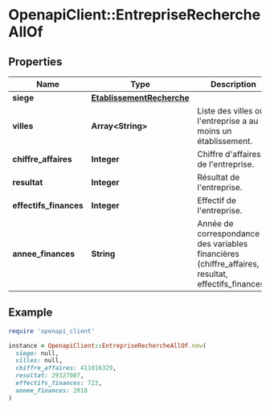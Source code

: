 # OpenapiClient::EntrepriseRechercheAllOf

## Properties

| Name | Type | Description | Notes |
| ---- | ---- | ----------- | ----- |
| **siege** | [**EtablissementRecherche**](EtablissementRecherche.md) |  | [optional] |
| **villes** | **Array&lt;String&gt;** | Liste des villes où l&#39;entreprise a au moins un établissement. | [optional] |
| **chiffre_affaires** | **Integer** | Chiffre d&#39;affaires de l&#39;entreprise. | [optional] |
| **resultat** | **Integer** | Résultat de l&#39;entreprise. | [optional] |
| **effectifs_finances** | **Integer** | Effectif de l&#39;entreprise. | [optional] |
| **annee_finances** | **String** | Année de correspondance des variables financières (chiffre_affaires, resultat, effectifs_finances). | [optional] |

## Example

```ruby
require 'openapi_client'

instance = OpenapiClient::EntrepriseRechercheAllOf.new(
  siege: null,
  villes: null,
  chiffre_affaires: 411016329,
  resultat: 29327087,
  effectifs_finances: 723,
  annee_finances: 2018
)
```

